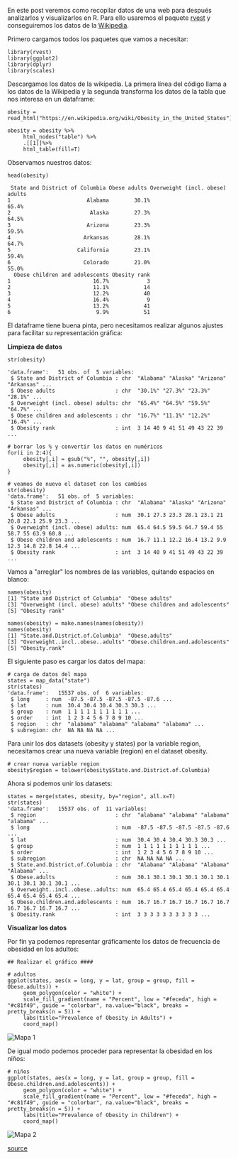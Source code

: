 En este post veremos como recopilar datos de una web para después analizarlos y visualizarlos en R. Para ello usaremos el paquete [rvest](https://www.rdocumentation.org/packages/rvest/versions/0.3.2) y conseguiremos los datos de la [Wikipedia](https://en.wikipedia.org/wiki/Obesity_in_the_United_States).

Primero cargamos todos los paquetes que vamos a necesitar:

```
library(rvest)
library(ggplot2)
library(dplyr)
library(scales)
```

Descargamos los datos de la wikipedia. La primera línea del código llama a los datos de la Wikipedia y la segunda transforma los datos de la tabla que nos interesa en un dataframe:

```
obesity = read_html("https://en.wikipedia.org/wiki/Obesity_in_the_United_States")

obesity = obesity %>%
     html_nodes("table") %>%
     .[[1]]%>%
     html_table(fill=T)
```

Observamos nuestros datos:

```
head(obesity)
```

```
 State and District of Columbia Obese adults Overweight (incl. obese) adults
1                        Alabama        30.1%                           65.4%
2                         Alaska        27.3%                           64.5%
3                        Arizona        23.3%                           59.5%
4                       Arkansas        28.1%                           64.7%
5                     California        23.1%                           59.4%
6                       Colorado        21.0%                           55.0%
  Obese children and adolescents Obesity rank
1                          16.7%            3
2                          11.1%           14
3                          12.2%           40
4                          16.4%            9
5                          13.2%           41
6                           9.9%           51
```

El dataframe tiene buena pinta, pero necesitamos realizar algunos ajustes para facilitar su representación gráfica:

**Limpieza de datos**

```
str(obesity)

'data.frame':	51 obs. of  5 variables:
 $ State and District of Columbia : chr  "Alabama" "Alaska" "Arizona" "Arkansas" ...
 $ Obese adults                   : chr  "30.1%" "27.3%" "23.3%" "28.1%" ...
 $ Overweight (incl. obese) adults: chr  "65.4%" "64.5%" "59.5%" "64.7%" ...
 $ Obese children and adolescents : chr  "16.7%" "11.1%" "12.2%" "16.4%" ...
 $ Obesity rank                   : int  3 14 40 9 41 51 49 43 22 39 ...

# borrar los % y convertir los datos en numéricos
for(i in 2:4){
     obesity[,i] = gsub("%", "", obesity[,i])
     obesity[,i] = as.numeric(obesity[,i])
}

# veamos de nuevo el dataset con los cambios
str(obesity)
'data.frame':	51 obs. of  5 variables:
 $ State and District of Columbia : chr  "Alabama" "Alaska" "Arizona" "Arkansas" ...
 $ Obese adults                   : num  30.1 27.3 23.3 28.1 23.1 21 20.8 22.1 25.9 23.3 ...
 $ Overweight (incl. obese) adults: num  65.4 64.5 59.5 64.7 59.4 55 58.7 55 63.9 60.8 ...
 $ Obese children and adolescents : num  16.7 11.1 12.2 16.4 13.2 9.9 12.3 14.8 22.8 14.4 ...
 $ Obesity rank                   : int  3 14 40 9 41 51 49 43 22 39 ...
```

Vamos a "arreglar" los nombres de las variables, quitando espacios en blanco:

```
names(obesity)
[1] "State and District of Columbia"  "Obese adults"                   
[3] "Overweight (incl. obese) adults" "Obese children and adolescents" 
[5] "Obesity rank"

names(obesity) = make.names(names(obesity))
names(obesity)
[1] "State.and.District.of.Columbia"  "Obese.adults"                   
[3] "Overweight..incl..obese..adults" "Obese.children.and.adolescents" 
[5] "Obesity.rank"
```

El siguiente paso es cargar los datos del mapa:

```
# carga de datos del mapa
states = map_data("state")
str(states)
'data.frame':	15537 obs. of  6 variables:
 $ long     : num  -87.5 -87.5 -87.5 -87.5 -87.6 ...
 $ lat      : num  30.4 30.4 30.4 30.3 30.3 ...
 $ group    : num  1 1 1 1 1 1 1 1 1 1 ...
 $ order    : int  1 2 3 4 5 6 7 8 9 10 ...
 $ region   : chr  "alabama" "alabama" "alabama" "alabama" ...
 $ subregion: chr  NA NA NA NA ...
```

Para unir los dos datasets (obesity y states) por la variable region, necesitamos crear una nueva variable (region) en el dataset obesity.

```
# crear nueva variable region
obesity$region = tolower(obesity$State.and.District.of.Columbia)
```

Ahora si podemos unir los datasets:

```
states = merge(states, obesity, by="region", all.x=T)
str(states)
'data.frame':	15537 obs. of  11 variables:
 $ region                         : chr  "alabama" "alabama" "alabama" "alabama" ...
 $ long                           : num  -87.5 -87.5 -87.5 -87.5 -87.6 ...
 $ lat                            : num  30.4 30.4 30.4 30.3 30.3 ...
 $ group                          : num  1 1 1 1 1 1 1 1 1 1 ...
 $ order                          : int  1 2 3 4 5 6 7 8 9 10 ...
 $ subregion                      : chr  NA NA NA NA ...
 $ State.and.District.of.Columbia : chr  "Alabama" "Alabama" "Alabama" "Alabama" ...
 $ Obese.adults                   : num  30.1 30.1 30.1 30.1 30.1 30.1 30.1 30.1 30.1 30.1 ...
 $ Overweight..incl..obese..adults: num  65.4 65.4 65.4 65.4 65.4 65.4 65.4 65.4 65.4 65.4 ...
 $ Obese.children.and.adolescents : num  16.7 16.7 16.7 16.7 16.7 16.7 16.7 16.7 16.7 16.7 ...
 $ Obesity.rank                   : int  3 3 3 3 3 3 3 3 3 3 ...
```

**Visualizar los datos**

Por fin ya podemos representar gráficamente los datos de frecuencia de obesidad en los adultos:

```
## Realizar el gráfico ####

# adultos
ggplot(states, aes(x = long, y = lat, group = group, fill = Obese.adults)) + 
     geom_polygon(color = "white") +
     scale_fill_gradient(name = "Percent", low = "#feceda", high = "#c81f49", guide = "colorbar", na.value="black", breaks = pretty_breaks(n = 5)) +
     labs(title="Prevalence of Obesity in Adults") +
     coord_map()
``` 

![Mapa 1](http://datascienceplus.com/wp-content/uploads/2016/06/adults.png)

De igual modo podemos proceder para representar la obesidad en los niños:

```
# niños
ggplot(states, aes(x = long, y = lat, group = group, fill = Obese.children.and.adolescents)) + 
     geom_polygon(color = "white") +
     scale_fill_gradient(name = "Percent", low = "#feceda", high = "#c81f49", guide = "colorbar", na.value="black", breaks = pretty_breaks(n = 5)) +
     labs(title="Prevalence of Obesity in Children") +
     coord_map()
```

![Mapa 2](http://datascienceplus.com/wp-content/uploads/2016/06/children.png)


[source](http://datascienceplus.com/visualizing-obesity-across-united-states-by-using-data-from-wikipedia/)

